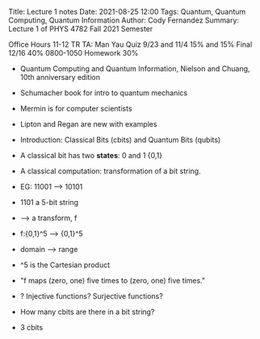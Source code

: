 Title: Lecture 1 notes
Date: 2021-08-25 12:00
Tags: Quantum, Quantum Computing, Quantum Information
Author: Cody Fernandez
Summary: Lecture 1 of PHYS 4782 Fall 2021 Semester

Office Hours 11-12 TR
TA: Man Yau
Quiz 9/23 and 11/4 15% and 15%
Final 12/16 40% 0800-1050
Homework 30%

- Quantum Computing and Quantum Information, Nielson and Chuang, 10th anniversary edition
- Schumacher book for intro to quantum mechanics
- Mermin is for computer scientists
- Lipton and Regan are new with examples

- Introduction: Classical Bits (cbits) and Quantum Bits (qubits)
- A classical bit has two __states__: 0 and 1 {0,1}
- A classical computation: transformation of a bit string.
- EG: 11001 --> 10101
- 1101 a 5-bit string
- --> a transform, f
- f:{0,1}^5 --> {0,1}^5
- domain --> range
- ^5 is the Cartesian product
- "f maps (zero, one) five times to (zero, one) five times."

- ? Injective functions? Surjective functions?
- How many cbits are there in a bit string?
- 3 cbits

